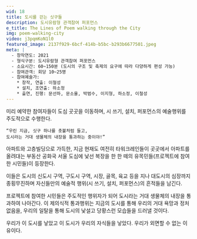 ```yaml
---
wid: 18
title: 도시를 걷는 싯구들
description: 도시유람형 관객참여 퍼포먼스
e_title: The Lines of Poem walking through the City 
img: poem-walking-city
video: j3pqmKoN1l0
featured_image: 2137f929-6bcf-414b-b5bc-b293b6677501.jpeg
meta: |
  - 창작연도: 2021
  - 형식구분: 도시유람형 관객참여 퍼포먼스 
  - 소요시간: 60~150분 (도시의 구조 및 축제의 요구에 따라 다양하게 편성 가능)
  - 참여관객: 회당 10~25명
  - 참여예술가: 
    * 창작, 연출: 이철성
    * 설치, 조연출: 하소정
    * 출연, 진행: 문선하, 문소율, 박범수, 이지형, 하소정, 이철성
---
```


미리 예약한 참여자들이 도심 곳곳을 이동하며, 시 쓰기, 설치, 퍼포먼스의 예술행위를 주도적으로 수행한다.

```
“우린 지금, 싯구 하나를 촛불처럼 들고,    
도시라는 거대 생물체의 내장을 통과하는 중이야!”  
```

아파트와 고층빌딩으로 가득한, 지금 현재도 여전히 타워크레인들이 곳곳에서 아파트를 올려대는 부동산 공화국 서울 도심에 낯선 복장을 한 한 떼의 유목민들(프로젝트에 참여한 시민들)이 등장한다.

이들은 도시의 신도시 구역, 구도시 구역, 시장, 골목, 육교 등을 지나 대도시의 심장까지 종횡무진하며 자신들만의 예술적 행위(시 쓰기, 설치, 퍼포먼스)의 흔적들을 남긴다. 

프로젝트에 참여한 시민들은 주도적인 행위자가 되어 도시라는 거대 생물체의 내장을 통과하여 나아간다. 이 제의식적 통과행위는 지금의 도시를 통해 우리의 거대 욕망과 정처 없음을, 우리의 일탈을 통해 도시의 낯설고 당황스런 모습들을 드러낼 것이다. 

우리가 이 도시를 낳았고 이 도시가 우리의 자식들을 낳았다. 우리가 외면할 수 없는 이유이다. 

